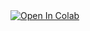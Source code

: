<a href="https://colab.research.google.com/github/nathikayd/BADS7105/blob/main/Homework%2001%20%E2%80%93%20Analysis%20of%20customer%20behaviours/HW01_Costomer_Behaviors.ipynb">
  <img src="https://colab.research.google.com/assets/colab-badge.svg" alt="Open In Colab"/>
</a>

